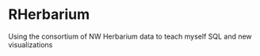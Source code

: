 RHerbarium
==========

Using the consortium of NW Herbarium data to teach myself SQL and new visualizations

